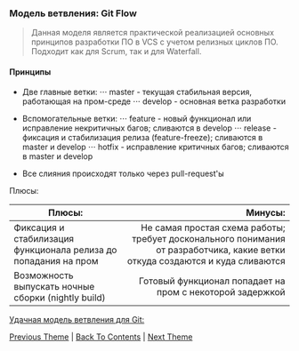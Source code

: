 ### Модель ветвления: Git Flow 

> Данная моделя является практической реализацией основных принципов разработки ПО в VCS с учетом релизных циклов ПО. 
Подходит как для Scrum, так и для Waterfall.

#### Принципы

* Две главные ветки:
⋅⋅⋅ master - текущая стабильная версия, работающая на пром-среде
⋅⋅⋅ develop - основная ветка разработки

* Вспомогательные ветки:
⋅⋅⋅ feature - новый функционал или исправление некритичных багов; сливаются в develop
⋅⋅⋅ release - фиксация и стабилизация релиза (feature-freeze); сливаются в master и develop
⋅⋅⋅ hotfix - исправление критичных багов; сливаются в master и develop

* Все слияния происходят только через pull-request'ы

Плюсы:

| Плюсы: | Минусы: |
| ------------- |------------------:|
| Фиксация и стабилизация функционала релиза до попадания на пром | Не самая простая схема работы; требует досконального понимания от разработчика, какие ветки откуда создаются и куда сливаются |
| Возможность выпускать ночные сборки (nightly build) | Готовый функционал попадает на пром с некоторой задержкой |

[Удачная модель ветвления для Git:](https://habr.com/ru/post/106912/)



[Previous Theme](/Git%2BTerminal/Git.md) | [Back To Contents](https://github.com/eldaroid/iosBasics) |  [Next Theme]()
